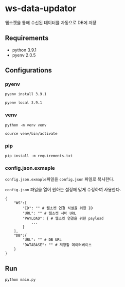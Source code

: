 # ws-data-updator
웹소켓을 통해 수신된 데이터를 자동으로 DB에 저장 


## Requirements

* python 3.9.1
* pyenv 2.0.5

## Configurations

### pyenv
```
pyenv install 3.9.1

pyenv local 3.9.1
```

### venv
```
python -m venv venv

source venv/bin/activate
```

### pip
```
pip install -m requirements.txt
```

### config.json.exmaple

`config.json.exmaple`파일을 `config.json` 파일로 복사한다.

`config.json` 파일을 열어 원하는 설정에 맞게 수정하여 사용한다.
```
{
    "WS":[
        "ID": "" # 웹소켓 연결 식별을 위한 ID
        "URL": "" # 웹소켓 서버 URL
        "PAYLOAD": { # 웹소켓 연결을 위한 payload
            ...
        }  
    ],
    "DB":{
        "URL": "" # DB URL
        "DATABASE": "" # 저장할 데이터베이스
    }
}
```

## Run

```
python main.py
```
